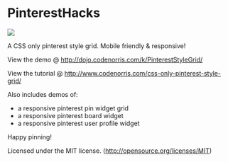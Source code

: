 # PinterestHacks

<img src="http://i2.wp.com/www.codenorris.com/wp-content/uploads/2015/01/PinterestHacks.jpg?w=750">

A CSS only pinterest style grid. Mobile friendly & responsive!

View the demo @ http://dojo.codenorris.com/k/PinterestStyleGrid/

View the tutorial @ http://www.codenorris.com/css-only-pinterest-style-grid/


Also includes demos of:

* a responsive pinterest pin widget grid
* a responsive pinterest board widget
* a responsive pinterest user profile widget

Happy pinning!

Licensed under the MIT license. (http://opensource.org/licenses/MIT)
